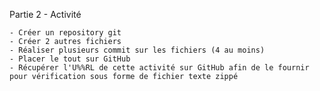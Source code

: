 Partie 2 - Activité

    - Créer un repository git
    - Créer 2 autres fichiers
    - Réaliser plusieurs commit sur les fichiers (4 au moins)
    - Placer le tout sur GitHub
    - Récupérer l'U%%RL de cette activité sur GitHub afin de le fournir pour vérification sous forme de fichier texte zippé
